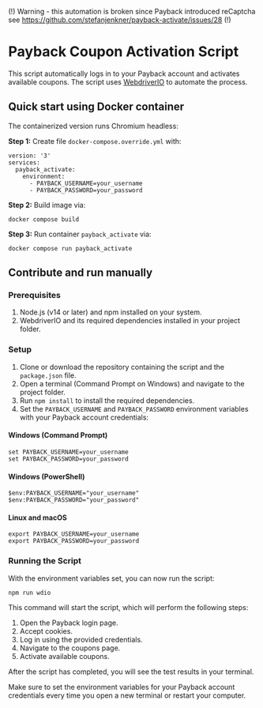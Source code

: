 (!) Warning - this automation is broken since Payback introduced reCaptcha see https://github.com/stefanjenkner/payback-activate/issues/28 (!)

# Payback Coupon Activation Script

This script automatically logs in to your Payback account and activates available coupons. The script uses [WebdriverIO](https://webdriver.io) to automate the process.

## Quick start using Docker container

The containerized version runs Chromium headless:

**Step 1:** Create file `docker-compose.override.yml` with:

```
version: '3'
services:
  payback_activate:
    environment:
      - PAYBACK_USERNAME=your_username
      - PAYBACK_PASSWORD=your_password
```

**Step 2:** Build image via:

```
docker compose build
```

**Step 3:** Run container `payback_activate` via:

```
docker compose run payback_activate
```

## Contribute and run manually

### Prerequisites

1. Node.js (v14 or later) and npm installed on your system.
2. WebdriverIO and its required dependencies installed in your project folder.

### Setup

1. Clone or download the repository containing the script and the `package.json` file.
2. Open a terminal (Command Prompt on Windows) and navigate to the project folder.
3. Run `npm install` to install the required dependencies.
4. Set the `PAYBACK_USERNAME` and `PAYBACK_PASSWORD` environment variables with your Payback account credentials:

#### Windows (Command Prompt)
   
```
set PAYBACK_USERNAME=your_username
set PAYBACK_PASSWORD=your_password
```

#### Windows (PowerShell)

```
$env:PAYBACK_USERNAME="your_username"
$env:PAYBACK_PASSWORD="your_password"
```

#### Linux and macOS
```
export PAYBACK_USERNAME=your_username
export PAYBACK_PASSWORD=your_password
```

### Running the Script

With the environment variables set, you can now run the script:

```
npm run wdio
```

This command will start the script, which will perform the following steps:

1. Open the Payback login page.
2. Accept cookies.
3. Log in using the provided credentials.
4. Navigate to the coupons page.
5. Activate available coupons.

After the script has completed, you will see the test results in your terminal.

Make sure to set the environment variables for your Payback account credentials every time you open a new terminal or restart your computer.
